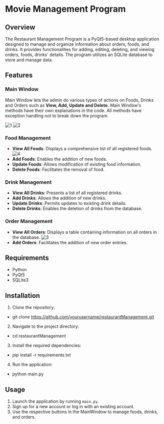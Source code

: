 # Movie Management Program

## Overview

The Restaurant Management Program is a PyQt5-based desktop application designed to manage and organize information about orders, foods, and drinks. It provides functionalities for adding, editing, deleting, and viewing orders, foods, drinks' details. The program utilizes an SQLite database to store and manage data.

## Features

### Main Window
Main Window lets the admin do various types of actions on Foods, Drinks and Orders such as **View, Add, Update and Delete.** Main Window's methods have their own explanations in the code. All methods have exception handling not to break down the program. 

![1](https://github.com/anlbora/restaurantManagement/assets/100442507/42d53e76-2432-4891-838c-e0d44f6b78b4)
![2](https://github.com/anlbora/restaurantManagement/assets/100442507/ad08c70c-e20b-4cc4-975f-df370a678ccc)

### Food Management

- **View All Foods**: Displays a comprehensive list of all registered foods.
  ![4](https://github.com/anlbora/restaurantManagement/assets/100442507/8b4537d7-da12-4f05-bc18-178e64671c68)
- **Add Foods**: Enables the addition of new foods.
- **Update Foods**: Allows modification of existing food information.
- **Delete Foods**: Facilitates the removal of food.

### Drink Management

- **View All Drinks**: Presents a list of all registered drinks.
- **Add Drinks**: Allows the addition of new drinks.
- **Update Drinks**: Permits updates to existing drink details.
- **Delete Drinks**: Enables the deletion of drinks from the database.

### Order Management

- **View All Orders**: Displays a table containing information on all orders in the database.
  ![3](https://github.com/anlbora/restaurantManagement/assets/100442507/13d38ec6-cada-4960-8839-a527fabb4c7d)
- **Add Orders**: Facilitates the addition of new order entries.
  
## Requirements

- Python
- PyQt5
- SQLite3

## Installation

1. Clone the repository:
  - git clone https://github.com/yourusername/restaurantManagement.git
2. Navigate to the project directory:
  - cd restaurantManagement
3. Install the required dependencies:
  - pip install -r requirements.txt
4. Run the application:
  - python main.py


## Usage

1. Launch the application by running `main.py`.
2. Sign up for a new account or log in with an existing account.
3. Use the respective buttons in the MainWindow to manage foods, drinks, and orders.
